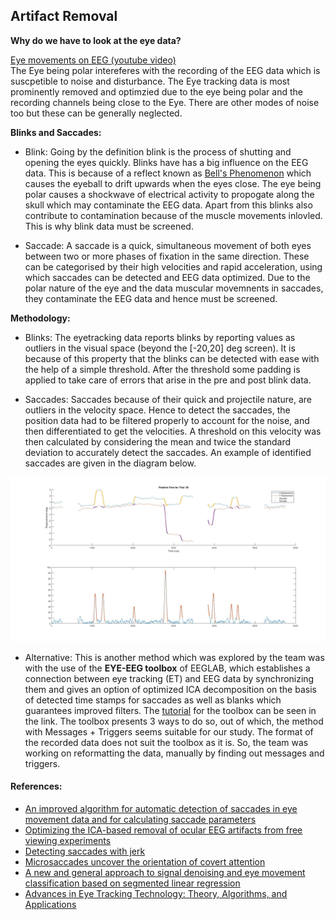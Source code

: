## Artifact Removal

**Why do we have to look at the eye data?**

[Eye movements on EEG (youtube video)](https://www.youtube.com/watch?v=-71ppPF02qw)  
The Eye being polar intereferes with the recording of the EEG data which is suscpetible to noise and disturbance. The Eye tracking data is most prominently removed and optimzied due to the eye being polar and the recording channels being close to the Eye. There are other modes of noise too but these can be generally neglected.

**Blinks and Saccades:**

- Blink: Going by the definition blink is the process of shutting and opening the eyes quickly. Blinks have has a big influence on the EEG data. This is because of a reflect known as [Bell's Phenomenon](https://en.wikipedia.org/wiki/Bell%27s_phenomenon) which causes the eyeball to drift upwards when the eyes close. The eye being polar causes a shockwave of electrical activity to propogate along the skull which may contaminate the EEG data. Apart from this blinks also contribute to contamination because of the muscle movements inlovled. This is why blink data must be screened.

- Saccade: A saccade is a quick, simultaneous movement of both eyes between two or more phases of fixation in the same direction. These can be categorised by their high velocities and rapid acceleration, using which saccades can be detected and EEG data optimized. Due to the polar nature of the eye and the data muscular movemnents in saccades, they contaminate the EEG data and hence must be screened.

**Methodology:**

- Blinks: The eyetracking data reports blinks by reporting values as outliers in the visual space (beyond the [-20,20] deg screen). It is because of this property that the blinks can be detected with ease with the help of a simple threshold. After the threshold some padding is applied to take care of errors that arise in the pre and post blink data.

- Saccades: Saccades because of their quick and projectile nature, are outliers in the velocity space. Hence to detect the saccades, the position data had to be filtered properly to account for the noise, and then differentiated to get the velocities. A threshold on this velocity was then calculated by considering the mean and twice the standard deviation to accurately detect the saccades. An example of identified saccades are given in the diagram below.

![Visualized saccade](/artifact_removal/blink_and_saccade_removal/visualize_saccade.jpg "Visualized saccade")

- Alternative: This is another method which was explored by the team was with the use of the **EYE-EEG toolbox** of EEGLAB, which establishes a connection between eye tracking (ET) and EEG data by synchronizing them and gives an option of optimized ICA decomposition on the basis of detected time stamps for saccades as well as blanks which guarantees improved filters. The [tutorial](http://www2.hu-berlin.de/eyetracking-eeg/tutorial.html) for the toolbox can be seen in the link.
The toolbox presents 3 ways to do so, out of which, the method with Messages + Triggers seems suitable for our study. The format of the recorded data does not suit the toolbox as it is. So, the team was working on reformatting the data, manually by finding out messages and triggers.

#### References:

- [An improved algorithm for automatic detection of saccades in eye movement data and for calculating saccade parameters](https://link.springer.com/article/10.3758%2FBRM.42.3.701)
- [Optimizing the ICA-based removal of ocular EEG artifacts from free viewing experiments](https://reader.elsevier.com/reader/sd/pii/S1053811919307086?token=AD12D8C5F5118E4808397933D94A17C2D52070BD4C7FF16DFB37694C354736F3876A62D65CDA5131DD0578879B06C857)
- [Detecting saccades with jerk](https://www.sciencedirect.com/science/article/pii/S0042698997004100#:~:text=In%20studies%20of%20smooth%20eye,position%20with%20respect%20to%20time)
- [Microsaccades uncover the orientation of covert attention](https://www.sciencedirect.com/science/article/pii/S0042698903000841)
- [A new and general approach to signal denoising and eye movement classification based on segmented linear regression](https://www.ncbi.nlm.nih.gov/pmc/articles/PMC5735175/)
- [Advances in Eye Tracking Technology: Theory, Algorithms, and Applications](https://www.ncbi.nlm.nih.gov/pmc/articles/PMC5059517/)
